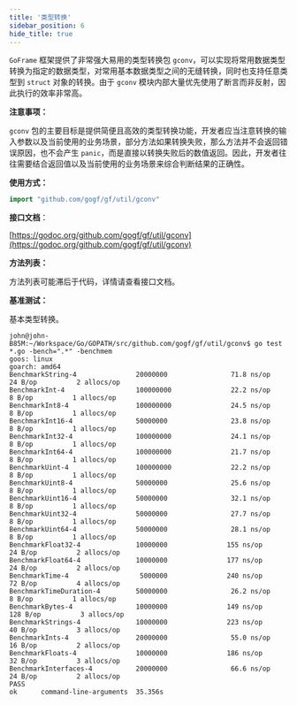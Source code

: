 ```yaml
---
title: '类型转换'
sidebar_position: 6
hide_title: true
---
```


`GoFrame` 框架提供了非常强大易用的类型转换包 `gconv`，可以实现将常用数据类型转换为指定的数据类型，对常用基本数据类型之间的无缝转换，同时也支持任意类型到 `struct` 对象的转换。由于 `gconv` 模块内部大量优先使用了断言而非反射，因此执行的效率非常高。

**注意事项：**

`gconv` 包的主要目标是提供简便且高效的类型转换功能，开发者应当注意转换的输入参数以及当前使用的业务场景，部分方法如果转换失败，那么方法并不会返回错误原因，也不会产生 `panic`，而是直接以转换失败后的数值返回。因此，开发者往往需要结合返回值以及当前使用的业务场景来综合判断结果的正确性。

**使用方式：**

```go
import "github.com/gogf/gf/util/gconv"
```

**接口文档**：

[https://godoc.org/github.com/gogf/gf/util/gconv](https://godoc.org/github.com/gogf/gf/util/gconv)

**方法列表：**

方法列表可能滞后于代码，详情请查看接口文档。

**基准测试：**

基本类型转换。

```
john@john-B85M:~/Workspace/Go/GOPATH/src/github.com/gogf/gf/util/gconv$ go test *.go -bench=".*" -benchmem
goos: linux
goarch: amd64
BenchmarkString-4               20000000                71.8 ns/op            24 B/op          2 allocs/op
BenchmarkInt-4                  100000000               22.2 ns/op             8 B/op          1 allocs/op
BenchmarkInt8-4                 100000000               24.5 ns/op             8 B/op          1 allocs/op
BenchmarkInt16-4                50000000                23.8 ns/op             8 B/op          1 allocs/op
BenchmarkInt32-4                100000000               24.1 ns/op             8 B/op          1 allocs/op
BenchmarkInt64-4                100000000               21.7 ns/op             8 B/op          1 allocs/op
BenchmarkUint-4                 100000000               22.2 ns/op             8 B/op          1 allocs/op
BenchmarkUint8-4                50000000                25.6 ns/op             8 B/op          1 allocs/op
BenchmarkUint16-4               50000000                32.1 ns/op             8 B/op          1 allocs/op
BenchmarkUint32-4               50000000                27.7 ns/op             8 B/op          1 allocs/op
BenchmarkUint64-4               50000000                28.1 ns/op             8 B/op          1 allocs/op
BenchmarkFloat32-4              10000000               155 ns/op              24 B/op          2 allocs/op
BenchmarkFloat64-4              10000000               177 ns/op              24 B/op          2 allocs/op
BenchmarkTime-4                  5000000               240 ns/op              72 B/op          4 allocs/op
BenchmarkTimeDuration-4         50000000                26.2 ns/op             8 B/op          1 allocs/op
BenchmarkBytes-4                10000000               149 ns/op             128 B/op          3 allocs/op
BenchmarkStrings-4              10000000               223 ns/op              40 B/op          3 allocs/op
BenchmarkInts-4                 20000000                55.0 ns/op            16 B/op          2 allocs/op
BenchmarkFloats-4               10000000               186 ns/op              32 B/op          3 allocs/op
BenchmarkInterfaces-4           20000000                66.6 ns/op            24 B/op          2 allocs/op
PASS
ok      command-line-arguments  35.356s
```